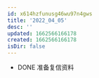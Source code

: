 ```yaml
---
id: x614hzfunusg46wu97n4gws
title: '2022_04_05'
desc: ''
updated: 1662566166178
created: 1662566166178
isDir: false
---
```

- DONE 准备复信资料